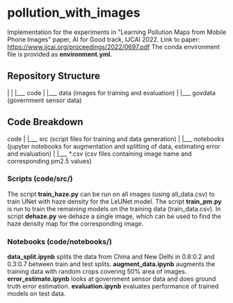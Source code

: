 # pollution_with_images
Implementation for the experiments in "Learning Pollution Maps from Mobile Phone Images" paper, AI for Good track, IJCAI 2022.
Link to paper: https://www.ijcai.org/proceedings/2022/0697.pdf
The conda environment file is provided as **environment.yml**.

## Repository Structure
|
|
|___ code
|
|___ data (images for training and evaluation)
|
|___ govdata (government sensor data)

## Code Breakdown
code
|
|___ src (script files for training and data generation)
|
|___ notebooks (jupyter notebooks for augmentation and splitting of data, estimating error and evaluation)
|
|___ \*.csv (csv files containing image name and corresponding pm2.5 values)


### Scripts (code/src/)
The script **train_haze.py** can be run on all images (using all_data.csv) to train UNet with haze density for the LeUNet model.
The script **train_pm.py** is run to train the remaining models on the training data (train_data.csv).
In script **dehaze.py** we dehaze a single image, which can be used to find the haze density map for the corresponding image.

### Notebooks (code/notebooks/)
**data_split.ipynb** splits the data from China and New Delhi in 0.8:0.2 and 0.3:0.7 between train and test splits.
**augment_data.ipynb** augments the training data with random crops covering 50% area of images.
**error_estimate.ipynb** looks at government sensor data and does ground truth error estimation.
**evaluation.ipynb** evaluates performance of trained models on test data.
